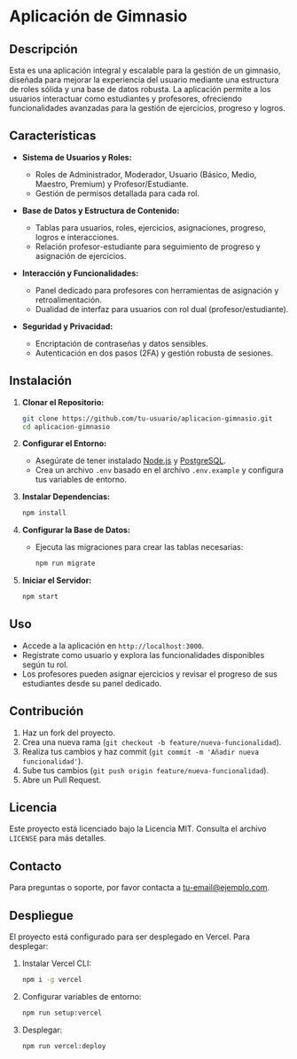 # Aplicación de Gimnasio

## Descripción

Esta es una aplicación integral y escalable para la gestión de un gimnasio, diseñada para mejorar la experiencia del usuario mediante una estructura de roles sólida y una base de datos robusta. La aplicación permite a los usuarios interactuar como estudiantes y profesores, ofreciendo funcionalidades avanzadas para la gestión de ejercicios, progreso y logros.

## Características

- **Sistema de Usuarios y Roles:**
  - Roles de Administrador, Moderador, Usuario (Básico, Medio, Maestro, Premium) y Profesor/Estudiante.
  - Gestión de permisos detallada para cada rol.

- **Base de Datos y Estructura de Contenido:**
  - Tablas para usuarios, roles, ejercicios, asignaciones, progreso, logros e interacciones.
  - Relación profesor-estudiante para seguimiento de progreso y asignación de ejercicios.

- **Interacción y Funcionalidades:**
  - Panel dedicado para profesores con herramientas de asignación y retroalimentación.
  - Dualidad de interfaz para usuarios con rol dual (profesor/estudiante).

- **Seguridad y Privacidad:**
  - Encriptación de contraseñas y datos sensibles.
  - Autenticación en dos pasos (2FA) y gestión robusta de sesiones.

## Instalación

1. **Clonar el Repositorio:**
   ```bash
   git clone https://github.com/tu-usuario/aplicacion-gimnasio.git
   cd aplicacion-gimnasio
   ```

2. **Configurar el Entorno:**
   - Asegúrate de tener instalado [Node.js](https://nodejs.org/) y [PostgreSQL](https://www.postgresql.org/).
   - Crea un archivo `.env` basado en el archivo `.env.example` y configura tus variables de entorno.

3. **Instalar Dependencias:**
   ```bash
   npm install
   ```

4. **Configurar la Base de Datos:**
   - Ejecuta las migraciones para crear las tablas necesarias:
     ```bash
     npm run migrate
     ```

5. **Iniciar el Servidor:**
   ```bash
   npm start
   ```

## Uso

- Accede a la aplicación en `http://localhost:3000`.
- Regístrate como usuario y explora las funcionalidades disponibles según tu rol.
- Los profesores pueden asignar ejercicios y revisar el progreso de sus estudiantes desde su panel dedicado.

## Contribución

1. Haz un fork del proyecto.
2. Crea una nueva rama (`git checkout -b feature/nueva-funcionalidad`).
3. Realiza tus cambios y haz commit (`git commit -m 'Añadir nueva funcionalidad'`).
4. Sube tus cambios (`git push origin feature/nueva-funcionalidad`).
5. Abre un Pull Request.

## Licencia

Este proyecto está licenciado bajo la Licencia MIT. Consulta el archivo `LICENSE` para más detalles.

## Contacto

Para preguntas o soporte, por favor contacta a [tu-email@ejemplo.com](mailto:tu-email@ejemplo.com).

## Despliegue

El proyecto está configurado para ser desplegado en Vercel. Para desplegar:

1. Instalar Vercel CLI:
   ```bash
   npm i -g vercel
   ```

2. Configurar variables de entorno:
   ```bash
   npm run setup:vercel
   ```

3. Desplegar:
   ```bash
   npm run vercel:deploy
   ```
